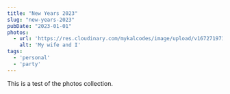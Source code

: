 ```yaml
---
title: "New Years 2023"
slug: "new-years-2023"
pubDate: "2023-01-01"
photos: 
  - url: 'https://res.cloudinary.com/mykalcodes/image/upload/v1672719710/Mykal%20Codes/happy-new-years_bgqmwk.jpg'
    alt: 'My wife and I'
tags:
  - 'personal'
  - 'party'
---
```


This is a test of the photos collection.
